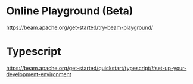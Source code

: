 # Online Playground (Beta)
https://beam.apache.org/get-started/try-beam-playground/

# Typescript
https://beam.apache.org/get-started/quickstart/typescript/#set-up-your-development-environment
